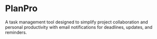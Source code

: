 # PlanPro
A task management tool designed to simplify project collaboration and personal productivity with email notifications for deadlines, updates, and reminders.


